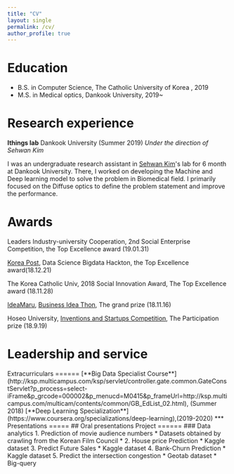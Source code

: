 ```yaml
---
title: "CV"
layout: single
permalink: /cv/
author_profile: true
---
```


Education
======
* B.S. in Computer Science, The Catholic University of Korea , 2019
* M.S. in Medical optics, Dankook University, 2019~
<!--* Ph.D in Version Control Theory, GitHub University, 2018 (expected)-->

Research experience 
======
**Ithings lab** Dankook University (Summer 2019)
*Under the direction of Sehwan Kim*

I was an undergraduate research assistant in [Sehwan Kim](http://www.ithingslab.com/)'s lab for 6 month at Dankook University.
There, I worked on developing the Machine and Deep learning model to solve the problem in Biomedical field.
I primarily focused on the Diffuse optics to define the problem statement and improve the performance.

Awards
=====

Leaders Industry-university Cooperation, 2nd Social Enterprise Competition, the Top Excellence award (19.01.31) 

[Korea Post](http://www.koreapost.go.kr/), Data Science Bigdata Hackton, the Top Excellence award(18.12.21)

The Korea Catholic Univ, 2018 Social Innovation Award, The Top Excellence award (18.11.28)

[IdeaMaru](https://www.ideamaru.or.kr/main), [Business Idea Thon](https://www.ideamaru.or.kr/contest/view/20180615000002), The grand prize (18.11.16)

Hoseo University, [Inventions and Startups Competition](http://www.hoseojys.co.kr/), The Participation prize (18.9.19)

Leadership and service
======

<!--## Academic and Professional

[**MIT Microbiome Club**](http://microbiome.mit.edu/get-involved/#club), *co-Founder*, *President* (2015-2016), *Executive board member* (2016-2018)

## Departmental and MIT
**Graduate Student Council Diversity and Inclusion Subcommittee**, *Vice Chair and Department and Classroom Inclusion co-coordinator* (2017-2019)    

In this role, I coordinated and oversaw semesterly conduit assemblies, which bring together diversity representatives from all MIT departments.
## Mentorship

[**Insight Health Data Science Fellows**](https://www.insighthealthdata.com/), Supervised two data science fellows (Sep-Oct 2019).
## Outreach

[**Science Club for Girls**](http://www.scienceclubforgirls.org/) [Young leaders in STEM program](http://www.scienceclubforgirls.org/teen-programs-overview) (Summer 2016 and 2017). Developed and taught three-day course on microbiology and the human microbiome.
## Reviewer 

I serve as a peer-reviewer in my field. A subset of my peer reviews can be found on my [Publons profile](https://publons.com/researcher/3183036/claire-duvallet/).
--!>
Extracurriculars
======

[**Big Data Specialist Course**](http://ksp.multicampus.com/ksp/servlet/controller.gate.common.GateConstServlet?p_process=select-iFrame&p_grcode=000002&p_menucd=M0415&p_frameUrl=http://ksp.multicampus.com/multicam/contents/common/GB_EdList_02.html), (Summer 2018)

[**Deep Learning Specialization**](https://www.coursera.org/specializations/deep-learning),(2019-2020)

***

Presentations
=====
## Oral presentations

Project
======
###  Data analytics
1. Prediction of movie audience numbers
  * Datasets obtained by crawling from the Korean Film Council
  * 
2. House price Prediction
  * Kaggle dataset
3. Predict Future Sales
  * Kaggle dataset
4. Bank-Churn Prediction
  * Kaggle dataset
5. Predict the intersection congestion
  * Geotab dataset
  * Big-query



